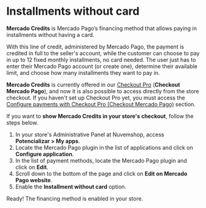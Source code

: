 # Installments without card

**Mercado Credits** is Mercado Pago’s financing method that allows paying in installments without having a card.

With this line of credit, administered by Mercado Pago, the payment is credited in full to the seller's account, while the customer can choose to pay in up to 12 fixed monthly installments, no card needed. The user just has to enter their Mercado Pago account (or create one), determine their available limit, and choose how many installments they want to pay in.
 
**Mercado Credits** is currently offered in our [Checkout Pro](/developers/en/docs/checkout-pro/landing) (**Checkout Mercado Pago**), and now it is also possible to access directly from the store checkout. If you haven't set up Checkout Pro yet, you must access the [Configure payments with Checkout Pro (Checkout Mercado Pago)](/developers/en/docs/nuvemshop/payments-configuration/checkout-pro) section.

If you want to **show Mercado Credits in your store's checkout**, follow the steps below.

1. In your store's Administrative Panel at Nuvemshop, access **Potencializar > My apps**.
2. Locate the Mercado Pago plugin in the list of applications and click on **Configure application**.
3. In the list of payment methods, locate the Mercado Pago plugin and click on **Edit**.
4. Scroll down to the bottom of the page and click on **Edit on Mercado Pago website**.
5. Enable the **Installment without card** option.

Ready! The financing method is enabled in your store.